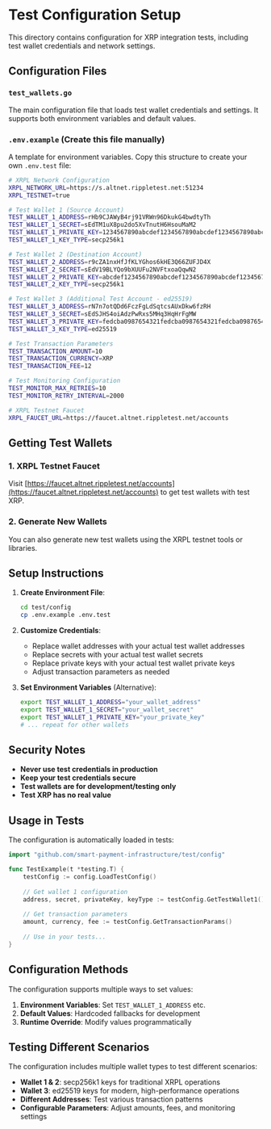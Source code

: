 # Test Configuration Setup

This directory contains configuration for XRP integration tests, including test wallet credentials and network settings.

## Configuration Files

### `test_wallets.go`
The main configuration file that loads test wallet credentials and settings. It supports both environment variables and default values.

### `.env.example` (Create this file manually)
A template for environment variables. Copy this structure to create your own `.env.test` file:

```bash
# XRPL Network Configuration
XRPL_NETWORK_URL=https://s.altnet.rippletest.net:51234
XRPL_TESTNET=true

# Test Wallet 1 (Source Account)
TEST_WALLET_1_ADDRESS=rHb9CJAWyB4rj91VRWn96DkukG4bwdtyTh
TEST_WALLET_1_SECRET=sEdTM1uX8pu2do5XvTnutH6HsouMaM2
TEST_WALLET_1_PRIVATE_KEY=1234567890abcdef1234567890abcdef1234567890abcdef1234567890abcdef
TEST_WALLET_1_KEY_TYPE=secp256k1

# Test Wallet 2 (Destination Account)
TEST_WALLET_2_ADDRESS=r9cZA1nxHfJfKLYGhos6kHE3Q66ZUFJD4X
TEST_WALLET_2_SECRET=sEdV19BLYQo9bXUUFu2NVFtxoaQqwN2
TEST_WALLET_2_PRIVATE_KEY=abcdef1234567890abcdef1234567890abcdef1234567890abcdef1234567890
TEST_WALLET_2_KEY_TYPE=secp256k1

# Test Wallet 3 (Additional Test Account - ed25519)
TEST_WALLET_3_ADDRESS=rN7n7otQDd6FczFgLdSqtcsAUxDkw6fzRH
TEST_WALLET_3_SECRET=sEdSJHS4oiAdzPwRxs5MHq3HqHrFgMW
TEST_WALLET_3_PRIVATE_KEY=fedcba0987654321fedcba0987654321fedcba0987654321fedcba0987654321
TEST_WALLET_3_KEY_TYPE=ed25519

# Test Transaction Parameters
TEST_TRANSACTION_AMOUNT=10
TEST_TRANSACTION_CURRENCY=XRP
TEST_TRANSACTION_FEE=12

# Test Monitoring Configuration
TEST_MONITOR_MAX_RETRIES=10
TEST_MONITOR_RETRY_INTERVAL=2000

# XRPL Testnet Faucet
XRPL_FAUCET_URL=https://faucet.altnet.rippletest.net/accounts
```

## Getting Test Wallets

### 1. XRPL Testnet Faucet
Visit [https://faucet.altnet.rippletest.net/accounts](https://faucet.altnet.rippletest.net/accounts) to get test wallets with test XRP.

### 2. Generate New Wallets
You can also generate new test wallets using the XRPL testnet tools or libraries.

## Setup Instructions

1. **Create Environment File**:
   ```bash
   cd test/config
   cp .env.example .env.test
   ```

2. **Customize Credentials**:
   - Replace wallet addresses with your actual test wallet addresses
   - Replace secrets with your actual test wallet secrets
   - Replace private keys with your actual test wallet private keys
   - Adjust transaction parameters as needed

3. **Set Environment Variables** (Alternative):
   ```bash
   export TEST_WALLET_1_ADDRESS="your_wallet_address"
   export TEST_WALLET_1_SECRET="your_wallet_secret"
   export TEST_WALLET_1_PRIVATE_KEY="your_private_key"
   # ... repeat for other wallets
   ```

## Security Notes

- **Never use test credentials in production**
- **Keep your test credentials secure**
- **Test wallets are for development/testing only**
- **Test XRP has no real value**

## Usage in Tests

The configuration is automatically loaded in tests:

```go
import "github.com/smart-payment-infrastructure/test/config"

func TestExample(t *testing.T) {
    testConfig := config.LoadTestConfig()
    
    // Get wallet 1 configuration
    address, secret, privateKey, keyType := testConfig.GetTestWallet1()
    
    // Get transaction parameters
    amount, currency, fee := testConfig.GetTransactionParams()
    
    // Use in your tests...
}
```

## Configuration Methods

The configuration supports multiple ways to set values:

1. **Environment Variables**: Set `TEST_WALLET_1_ADDRESS` etc.
2. **Default Values**: Hardcoded fallbacks for development
3. **Runtime Override**: Modify values programmatically

## Testing Different Scenarios

The configuration includes multiple wallet types to test different scenarios:

- **Wallet 1 & 2**: secp256k1 keys for traditional XRPL operations
- **Wallet 3**: ed25519 keys for modern, high-performance operations
- **Different Addresses**: Test various transaction patterns
- **Configurable Parameters**: Adjust amounts, fees, and monitoring settings
